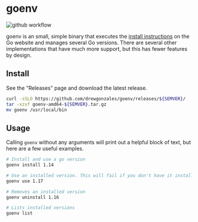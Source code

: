 # goenv

![github workflow](https://github.com/drewgonzales360/goenv/actions/workflows/github-actions.yml/badge.svg)

goenv is an small, simple binary that executes the [install instructions](https://go.dev/doc/install) on the Go website and manages several Go versions. There are several other implementations that have much more support, but this has fewer features by design.

## Install

See the "Releases" page and download the latest release.

```bash
curl -sSLO https://github.com/drewgonzales/goenv/releases/${SEMVER}/
tar -xzvf goenv-amd64-${SEMVER}.tar.gz
mv goenv /usr/local/bin
```

## Usage

Calling `goenv` without any arguments will print out a helpful block of text, but here are a few useful examples.

```bash
# Install and use a go version
goenv install 1.14

# Use an installed version. This will fail if you don't have it installed 😥
goenv use 1.17

# Removes an installed version
goenv uninstall 1.16

# Lists installed versions
goenv list
```

